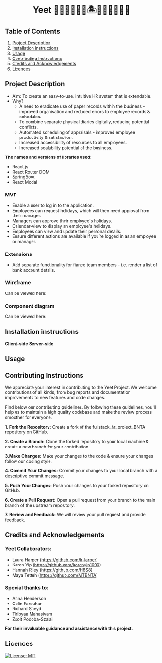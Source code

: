 <h1 align="center" id="title">Yeet 👩🏻‍💻👩🏾‍💻🏝️👩🏽‍💻👩🏻‍💻</h1>

## Table of Contents
1. [Project Description](#project-description)
2. [Installation instructions](#installation-instructions)
3. [Usage](#usage)
4. [Contributing Instructions](#contributing-instructions)
5. [Credits and Acknowledgements](credits-and-acknowledgements)
6. [Licences](#licences)

   
## Project Description

- Aim: 	To create an easy-to-use, intuitive HR system that is extendable.
- Why?
   - A need to eradicate use of paper records within the business - improved organisation and reduced errors to employee records & schedules.
   - To combine separate physical diaries digitally, reducing potential conflicts.
   - Automated scheduling of appraisals - improved employee productivity & satisfaction.
   - Increased accessibility of resources to all employees.
   - Increased scalability potential of the business.


**The names and versions of libraries used:**
- React.js
- React Router DOM
- SpringBoot
- React Modal

### MVP
- Enable a user to log in to the application.
- Employees can request holidays, which will then need approval from their manager.
- Managers can approve their employee's holidays.
- Calendar-view to display an employee's holidays.
- Employees can view and update their personal details.
- Ensure different actions are available if you’re logged in as an employee or manager. 

### Extensions
- Add separate functionality for fiance team members - i.e. render a list of bank account details. 

### Wireframe
Can be viewed here:

### Component diagram
Can be viewed here:

## Installation instructions
**Client-side**
**Server-side**

## Usage

## Contributing Instructions

We appreciate your interest in contributing to the Yeet Project. We welcome contributions of all kinds, from bug reports and documentation improvements to new features and code changes.

Find below our contributing guidelines. By following these guidelines, you'll help us to maintain a high quality codebase and make the review process smoother for everyone.

**1. Fork the Repository:** Create a fork of the fullstack_hr_project_BNTA repository on GitHub.

**2. Create a Branch:** Clone the forked repository to your local machine & create a new branch for your contribution.

**3.Make Changes:** Make your changes to the code & ensure your changes follow our coding style.

**4. Commit Your Changes:** Commit your changes to your local branch with a descriptive commit message.

**5. Push Your Changes:** Push your changes to your forked repository on GitHub.
     
**6. Create a Pull Request:** Open a pull request from your branch to the main branch of the upstream repository.

**7. Review and Feedback:** We will review your pull request and provide feedback.


## Credits and Acknowledgements

### Yeet Collaborators:
- Laura Harper (https://github.com/h-larper)
- Karen Yip (https://github.com/karenyip1999)
- Hannah Riley (https://github.com/H8S8)
- Maya Tetteh (https://github.com/MTBNTA)

### Special thanks to:

- Anna Henderson
- Colin Farquhar
- Richard Sneyd
- Thibyaa Mahasivam
- Zsolt Podoba-Szalai

**For their invaluable guidance and assistance with this project.**

## Licences

[![License: MIT](https://img.shields.io/badge/License-MIT-yellow.svg)](https://opensource.org/licenses/MIT)

